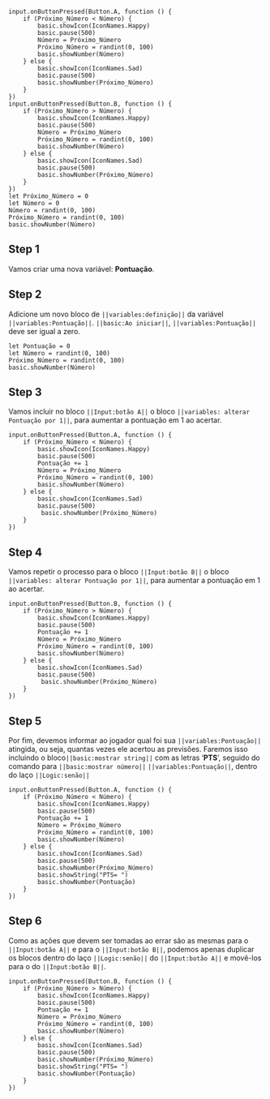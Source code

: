 ```template
input.onButtonPressed(Button.A, function () {
    if (Próximo_Número < Número) {
        basic.showIcon(IconNames.Happy)
        basic.pause(500)
        Número = Próximo_Número
        Próximo_Número = randint(0, 100)
        basic.showNumber(Número)
    } else {
        basic.showIcon(IconNames.Sad)
        basic.pause(500)
        basic.showNumber(Próximo_Número)
    }
})
input.onButtonPressed(Button.B, function () {
    if (Próximo_Número > Número) {
        basic.showIcon(IconNames.Happy)
        basic.pause(500)
        Número = Próximo_Número
        Próximo_Número = randint(0, 100)
        basic.showNumber(Número)
    } else {
        basic.showIcon(IconNames.Sad)
        basic.pause(500)
        basic.showNumber(Próximo_Número)
    }
})
let Próximo_Número = 0
let Número = 0
Número = randint(0, 100)
Próximo_Número = randint(0, 100)
basic.showNumber(Número)

```

## Step 1

Vamos criar uma nova variável: **Pontuação**.

## Step 2

Adicione um novo bloco de `||variables:definição||` da variável `||variables:Pontuação||`.
`||basic:Ao iniciar||`, `||variables:Pontuação||` deve ser
igual a zero.

```blocks
let Pontuação = 0
let Número = randint(0, 100)
Próximo_Número = randint(0, 100)
basic.showNumber(Número)
```

## Step 3

Vamos incluir no bloco `||Input:botão A||` o bloco
`||variables: alterar Pontuação por 1||`, para aumentar a pontuação em 1
ao acertar.

```blocks
input.onButtonPressed(Button.A, function () {
    if (Próximo_Número < Número) {
        basic.showIcon(IconNames.Happy)
        basic.pause(500)
        Pontuação += 1
        Número = Próximo_Número
        Próximo_Número = randint(0, 100)
        basic.showNumber(Número)
    } else {
        basic.showIcon(IconNames.Sad)
        basic.pause(500)
         basic.showNumber(Próximo_Número)
    }
})
```

## Step 4

Vamos repetir o processo para o bloco `||Input:botão B||` o bloco
`||variables: alterar Pontuação por 1||`, para aumentar a pontuação em 1
ao acertar.

```blocks
input.onButtonPressed(Button.B, function () {
    if (Próximo_Número > Número) {
        basic.showIcon(IconNames.Happy)
        basic.pause(500)
        Pontuação += 1
        Número = Próximo_Número
        Próximo_Número = randint(0, 100)
        basic.showNumber(Número)
    } else {
        basic.showIcon(IconNames.Sad)
        basic.pause(500)
         basic.showNumber(Próximo_Número)
    }
})
```

## Step 5

Por fim, devemos informar ao jogador qual foi sua
`||variables:Pontuação||` atingida, ou seja, quantas vezes
ele acertou as previsões.
Faremos isso incluindo o bloco`||basic:mostrar string||`
com as letras ‘**PTS**’, seguido do comando para
`||basic:mostrar número||` `||variables:Pontuação||`, dentro do laço
`||Logic:senão||`

```blocks
input.onButtonPressed(Button.A, function () {
    if (Próximo_Número < Número) {
        basic.showIcon(IconNames.Happy)
        basic.pause(500)
        Pontuação += 1
        Número = Próximo_Número
        Próximo_Número = randint(0, 100)
        basic.showNumber(Número)
    } else {
        basic.showIcon(IconNames.Sad)
        basic.pause(500)
        basic.showNumber(Próximo_Número)
        basic.showString("PTS= ")
        basic.showNumber(Pontuação)
    }
})
```

## Step 6

Como as ações que devem ser tomadas ao errar são as mesmas para o `||Input:botão A||` e para o `||Input:botão B||`,
podemos apenas duplicar os blocos dentro do laço `||Logic:senão||` do `||Input:botão A||` e movê-los para o do `||Input:botão B||`.

```blocks
input.onButtonPressed(Button.B, function () {
    if (Próximo_Número > Número) {
        basic.showIcon(IconNames.Happy)
        basic.pause(500)
        Pontuação += 1
        Número = Próximo_Número
        Próximo_Número = randint(0, 100)
        basic.showNumber(Número)
    } else {
        basic.showIcon(IconNames.Sad)
        basic.pause(500)
        basic.showNumber(Próximo_Número)
        basic.showString("PTS= ")
        basic.showNumber(Pontuação)
    }
})
```

